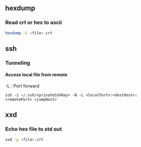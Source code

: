 ## hexdump
### Read crt or hex to ascii
```bash
hexdump -C <file>.crt
```

## ssh
### Tunneling
#### Access local file from remote 
-L : Port forward
```
ssh -i ~/.ssh/<privateSshKey> -N -L <localPort>:<destHost>:<remotePort> <jumpHost>
```
## xxd
### Echo hex file to std out
```bash
xxd -p <file>.crt
```
